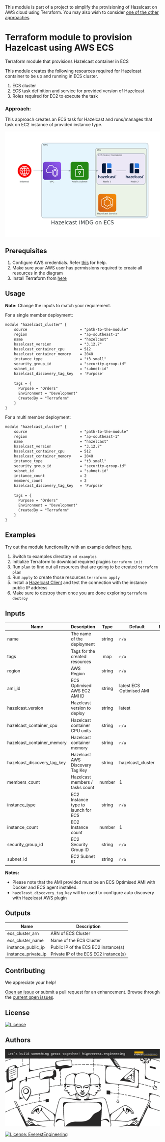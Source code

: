 This module is part of a project to simplify the provisioning of Hazelcast on AWS cloud using Terraform. You may also wish to consider [one of the other approaches](https://github.com/everest-engineering/terraform-aws-hazelcast).

# Terraform module to provision Hazelcast using AWS ECS

Terraform module that provisions Hazelcast container in ECS

This module creates the following resources required for Hazelcast container to be up and running in ECS cluster.

1. ECS cluster
2. ECS task definition and service for provided version of Hazelcast
3. Roles required for EC2 to execute the task

### Approach:

This approach creates an ECS task for Hazelcast and runs/manages that task on EC2 instance of provided instance type.

![Architecture](https://github.com/everest-engineering/terraform-aws-hazelcast-ecs/blob/master/diagrams/hazelcast_imdg_on_ecs.png?raw=true)

## Prerequisites

1. Configure AWS credentials. Refer [this](https://docs.aws.amazon.com/amazonswf/latest/awsrbflowguide/set-up-creds.html) for help.
2. Make sure your AWS user has permissions required to create all resources in the diagram
3. Install Terraform from [here](https://learn.hashicorp.com/terraform/getting-started/install.html)

## Usage

**Note:**
Change the inputs to match your requirement.

For a single member deployment:

```hcl
module "hazelcast_cluster" {
    source                        = "path-to-the-module"
    region                        = "ap-southeast-1"
    name                          = "hazelcast"
    hazelcast_version             = "3.12.7"
    hazelcast_container_cpu       = 512
    hazelcast_container_memory    = 2048
    instance_type                 = "t3.small"
    security_group_id             = "security-group-id"
    subnet_id                     = "subnet-id"
    hazelcast_discovery_tag_key   = 'Purpose'
    
    tags = {
      Purpose = "Orders"
      Environment = "Development"
      CreatedBy = "Terraform"
    }
}
```

For a multi member deployment:

```hcl
module "hazelcast_cluster" {
    source                        = "path-to-the-module"
    region                        = "ap-southeast-1"
    name                          = "hazelcast"
    hazelcast_version             = "3.12.7"
    hazelcast_container_cpu       = 512
    hazelcast_container_memory    = 2048
    instance_type                 = "t3.small"
    security_group_id             = "security-group-id"
    subnet_id                     = "subnet-id"
    instance_count                = 2
    members_count                 = 2
    hazelcast_discovery_tag_key   = 'Purpose'

    tags = {
      Purpose = "Orders"
      Environment = "Development"
      CreatedBy = "Terraform"
    }
}
```

## Examples

Try out the module functionality with an example defined [here](examples/single-node/main.tf).

1. Switch to examples directory `cd examples`
2. Initialize Terraform to download required plugins `terraform init`
3. Run `plan` to find out all resources that are going to be created `terraform plan`
4. Run `apply` to create those resources `terraform apply`
5. Install a [Hazelcast Client](https://hazelcast.org/imdg/clients-languages/) and test the connection
   with the instance public IP address
6. Make sure to destroy them once you are done exploring `terraform destroy`

## Inputs

| Name                          | Description                         |  Type  | Default                  | Required |
| ----------------------------- | ----------------------------------- | :----: | ------------------------ | :------: |
| name                          | The name of the deployment          | string | `n/a`                    |   yes    |
| tags                          | Tags for the created resources      |  map   | `n/a`                    |   yes    |
| region                        | AWS Region                          | string | `n/a`                    |   yes    |
| ami_id                        | ECS Optimised AWS EC2 AMI ID        | string | latest ECS Optimised AMI |    no    |
| hazelcast_version             | Hazelcast version to deploy         | string | latest                   |   yes    |
| hazelcast_container_cpu       | Hazelcast container CPU units       | string | `n/a`                    |   yes    |
| hazelcast_container_memory    | Hazelcast container memory          | string | `n/a`                    |   yes    |
| hazelcast_discovery_tag_key   | Hazelcast AWS Discovery Tag Key     | string | hazelcast_cluster        |    no    |
| members_count                 | Hazelcast members / tasks count     | number | 1                        |    no    |
| instance_type                 | EC2 Instance type to launch for ECS | string | `n/a`                    |   yes    |
| instance_count                | EC2 Instance count                  | number | 1                        |    no    |
| security_group_id             | EC2 Security Group ID               | string | `n/a`                    |   yes    |
| subnet_id                     | EC2 Subnet ID                       | string | `n/a`                    |   yes    |

**Notes:**
- Please note that the AMI provided must be an ECS Optimised AMI with Docker and ECS agent installed.
- `hazelcast_discovery_tag_key` will be used to configure auto discovery with Hazelcast AWS plugin

## Outputs

| Name                | Description                           |
| ------------------- | ------------------------------------- |
| ecs_cluster_arn     | ARN of ECS Cluster                    |
| ecs_cluster_name    | Name of the ECS Cluster               |
| instance_public_ip  | Public IP of the ECS EC2 instance(s)  |
| instance_private_ip | Private IP of the ECS EC2 instance(s) |

## Contributing

We appreciate your help!

[Open an issue](https://github.com/everest-engineering/terraform-aws-hazelcast-ecs/issues/new/choose) or submit a pull request for an enhancement.
Browse through the
[current open issues](https://github.com/everest-engineering/terraform-aws-hazelcast-ecs/issues).

## License

[![License](https://img.shields.io/badge/License-Apache%202.0-blue.svg)](https://opensource.org/licenses/Apache-2.0)

## Authors

[![Alt text](https://github.com/everest-engineering/terraform-aws-hazelcast-ecs/blob/master/diagrams/banner.png?raw=true)](https://everest.engineering)

[![License: EverestEngineering](https://img.shields.io/badge/Copyright%20%C2%A9-EVERESTENGINEERING-blue)](https://everest.engineering)
